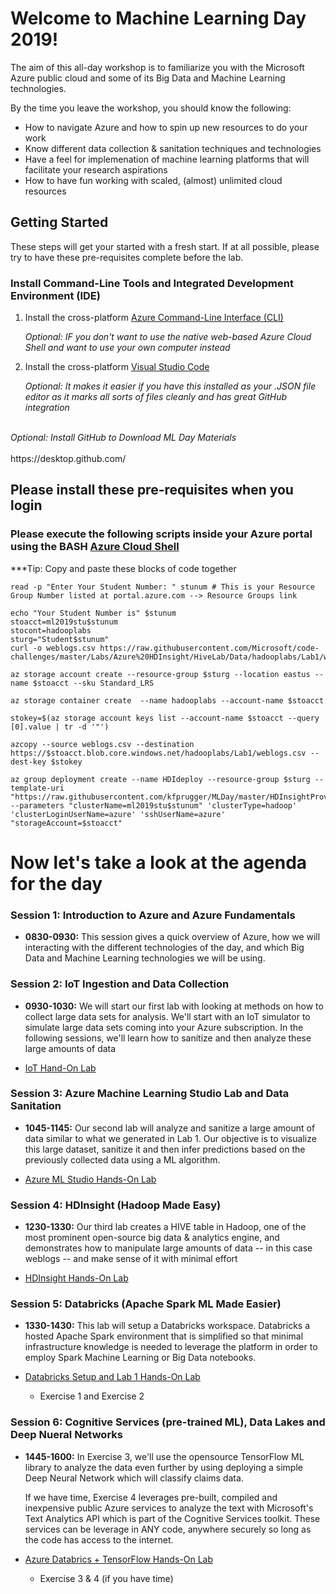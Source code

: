 # Welcome to Machine Learning Day 2019!

The aim of this all-day workshop is to familiarize you with the Microsoft Azure public cloud and some of its Big Data and Machine Learning technologies. 

By the time you leave the workshop, you should know the following:
- How to navigate Azure and how to spin up new resources to do your work
- Know different data collection & sanitation techniques and technologies
- Have a feel for implemenation of machine learning platforms that will facilitate your research aspirations
- How to have fun working with scaled, (almost) unlimited cloud resources

## Getting Started 

These steps will get your started with a fresh start. If at all possible, please try to have these pre-requisites complete before the lab.

### Install Command-Line Tools and Integrated Development Environment (IDE)

1. Install the cross-platform [Azure Command-Line Interface (CLI)](http://aka.ms/installCLI)  

	*Optional: IF you don't want to use the native web-based Azure Cloud Shell and want to use your own computer instead*
2. Install the cross-platform [Visual Studio Code](https://code.visualstudio.com/Download) 

	*Optional: It makes it easier if you have this installed as your .JSON file editor as it marks all sorts of files cleanly and has great GitHub integration*

<br>
<i/> Optional: Install GitHub to Download ML Day Materials </i>
<br><br>
https://desktop.github.com/

## Please install these pre-requisites when you login


### Please execute the following scripts inside your Azure portal using the BASH [Azure Cloud Shell](https://docs.microsoft.com/en-us/azure/cloud-shell/overview)


***Tip: Copy and paste these blocks of code together
```azurecli
read -p "Enter Your Student Number: " stunum # This is your Resource Group Number listed at portal.azure.com --> Resource Groups link
```
```
echo "Your Student Number is" $stunum
stoacct=ml2019stu$stunum
stocont=hadooplabs
sturg="Student$stunum"
curl -o weblogs.csv https://raw.githubusercontent.com/Microsoft/code-challenges/master/Labs/Azure%20HDInsight/HiveLab/Data/hadooplabs/Lab1/weblogs.csv
````
```
az storage account create --resource-group $sturg --location eastus --name $stoacct --sku Standard_LRS 
```
```
az storage container create  --name hadooplabs --account-name $stoacct
```
```
stokey=$(az storage account keys list --account-name $stoacct --query [0].value | tr -d '"')
```
```
azcopy --source weblogs.csv --destination https://$stoacct.blob.core.windows.net/hadooplabs/Lab1/weblogs.csv --dest-key $stokey
```
```
az group deployment create --name HDIdeploy --resource-group $sturg --template-uri "https://raw.githubusercontent.com/kfprugger/MLDay/master/HDInsightProvision/template.json" --parameters "clusterName=ml2019stu$stunum" 'clusterType=hadoop' 'clusterLoginUserName=azure' 'sshUserName=azure' "storageAccount=$stoacct" 
```
# Now let's take a look at the agenda for the day

### Session 1: Introduction to Azure and Azure Fundamentals 

- **0830-0930:** This session gives a quick overview of Azure, how we will interacting with the different technologies of the day, and which Big Data and Machine Learning technologies we will be using.

### Session 2: IoT Ingestion and Data Collection
- **0930-1030:** We will start our first lab with looking at methods on how to collect large data sets for analysis. We'll start with an IoT simulator to simulate large data sets coming into your Azure subscription. In the following sessions, we'll learn how to sanitize and then analyze these large amounts of data

- [IoT Hand-On Lab](https://docs.microsoft.com/en-us/learn/modules/manage-iot-devices/)

### Session 3: Azure Machine Learning Studio Lab and Data Sanitation
- **1045-1145:** Our second lab will analyze and sanitize a large amount of data similar to what we generated in Lab 1. Our objective is to visualize this large dataset, sanitize it and then infer predictions based on the previously collected data using a ML algorithm.

- [Azure ML Studio Hands-On Lab](https://github.com/kfprugger/MLDay/blob/master/MLStudio/create-experiment.md#open-machine-learning-studio)

### Session 4: HDInsight (Hadoop Made Easy)
- **1230-1330:** Our third lab creates a HIVE table in Hadoop, one of the most prominent open-source big data & analytics engine, and demonstrates how to manipulate large amounts of data -- in this case weblogs -- and make sense of it with minimal effort

- [HDInsight Hands-On Lab](https://github.com/kfprugger/MLDay/blob/master/Azure%20HDInsight/HiveLab/hands-on-lab.md)

### Session 5: Databricks (Apache Spark ML Made Easier)
- **1330-1430:** This lab will setup a Databricks workspace. Databricks a hosted Apache Spark environment that is simplified so that minimal infrastructure knowledge is needed to leverage the platform in order to employ Spark Machine Learning or Big Data notebooks.

- [Databricks Setup and Lab 1 Hands-On Lab](https://github.com/kfprugger/MLDay/blob/master/DatabricksML/HOL%20step-by%20step%20-%20Cognitive%20services%20and%20deep%20learning.md#exercise-1-setup-azure-databricks-workspace)
  - Exercise 1 and Exercise 2

### Session 6: Cognitive Services (pre-trained ML), Data Lakes and Deep Nueral Networks
- **1445-1600:** In Exercise 3, we'll use the opensource TensorFlow ML library to analyze the data even further by using deploying a simple Deep Neural Network which will classify claims data.
  
  If we have time, Exercise 4 leverages pre-built, compiled and inexpensive public Azure services to analyze the text with Microsoft's Text Analytics API which is part of the Cognitive Services toolkit. These services can be leverage in ANY code, anywhere securely so long as the code has access to the internet.

- [Azure Databrics + TensorFlow Hands-On Lab](https://github.com/kfprugger/MLDay/blob/master/DatabricksML/HOL%20step-by%20step%20-%20Cognitive%20services%20and%20deep%20learning.md#exercise-3-create-and-deploy-a-tensorflow-model)
  - Exercise 3 & 4 (if you have time)
